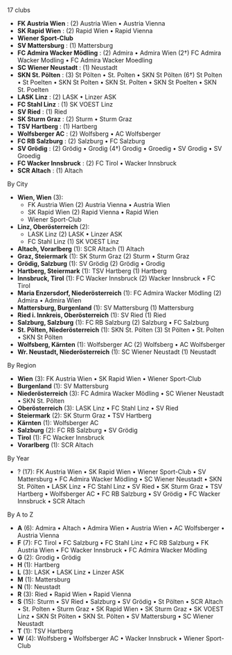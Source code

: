 17 clubs

- **FK Austria Wien** : (2) Austria Wien • Austria Vienna
- **SK Rapid Wien** : (2) Rapid Wien • Rapid Vienna
- **Wiener Sport-Club**
- **SV Mattersburg** : (1) Mattersburg
- **FC Admira Wacker Mödling** : (2) Admira • Admira Wien (2†) FC Admira Wacker Modling • FC Admira Wacker Moedling
- **SC Wiener Neustadt** : (1) Neustadt
- **SKN St. Pölten** : (3) St Pölten • St. Polten • SKN St Pölten (6†) St Polten • St Poelten • SKN St Polten • SKN St. Polten • SKN St Poelten • SKN St. Poelten
- **LASK Linz** : (2) LASK • Linzer ASK
- **FC Stahl Linz** : (1) SK VOEST Linz
- **SV Ried** : (1) Ried
- **SK Sturm Graz** : (2) Sturm • Sturm Graz
- **TSV Hartberg** : (1) Hartberg
- **Wolfsberger AC** : (2) Wolfsberg • AC Wolfsberger
- **FC RB Salzburg** : (2) Salzburg • FC Salzburg
- **SV Grödig** : (2) Grödig • Grodig (4†) Grodig • Groedig • SV Grodig • SV Groedig
- **FC Wacker Innsbruck** : (2) FC Tirol • Wacker Innsbruck
- **SCR Altach** : (1) Altach




By City

- **Wien, Wien** (3): 
  - FK Austria Wien  (2) Austria Vienna • Austria Wien
  - SK Rapid Wien  (2) Rapid Vienna • Rapid Wien
  - Wiener Sport-Club 
- **Linz, Oberösterreich** (2): 
  - LASK Linz  (2) LASK • Linzer ASK
  - FC Stahl Linz  (1) SK VOEST Linz
- **Altach, Vorarlberg** (1): SCR Altach  (1) Altach
- **Graz, Steiermark** (1): SK Sturm Graz  (2) Sturm • Sturm Graz
- **Grödig, Salzburg** (1): SV Grödig  (2) Grödig • Grodig
- **Hartberg, Steiermark** (1): TSV Hartberg  (1) Hartberg
- **Innsbruck, Tirol** (1): FC Wacker Innsbruck  (2) Wacker Innsbruck • FC Tirol
- **Maria Enzersdorf, Niederösterreich** (1): FC Admira Wacker Mödling  (2) Admira • Admira Wien
- **Mattersburg, Burgenland** (1): SV Mattersburg  (1) Mattersburg
- **Ried i. Innkreis, Oberösterreich** (1): SV Ried  (1) Ried
- **Salzburg, Salzburg** (1): FC RB Salzburg  (2) Salzburg • FC Salzburg
- **St. Pölten, Niederösterreich** (1): SKN St. Pölten  (3) St Pölten • St. Polten • SKN St Pölten
- **Wolfsberg, Kärnten** (1): Wolfsberger AC  (2) Wolfsberg • AC Wolfsberger
- **Wr. Neustadt, Niederösterreich** (1): SC Wiener Neustadt  (1) Neustadt




By Region

- **Wien** (3):   FK Austria Wien • SK Rapid Wien • Wiener Sport-Club
- **Burgenland** (1):   SV Mattersburg
- **Niederösterreich** (3):   FC Admira Wacker Mödling • SC Wiener Neustadt • SKN St. Pölten
- **Oberösterreich** (3):   LASK Linz • FC Stahl Linz • SV Ried
- **Steiermark** (2):   SK Sturm Graz • TSV Hartberg
- **Kärnten** (1):   Wolfsberger AC
- **Salzburg** (2):   FC RB Salzburg • SV Grödig
- **Tirol** (1):   FC Wacker Innsbruck
- **Vorarlberg** (1):   SCR Altach




By Year

- ? (17):   FK Austria Wien • SK Rapid Wien • Wiener Sport-Club • SV Mattersburg • FC Admira Wacker Mödling • SC Wiener Neustadt • SKN St. Pölten • LASK Linz • FC Stahl Linz • SV Ried • SK Sturm Graz • TSV Hartberg • Wolfsberger AC • FC RB Salzburg • SV Grödig • FC Wacker Innsbruck • SCR Altach






By A to Z

- **A** (6): Admira • Altach • Admira Wien • Austria Wien • AC Wolfsberger • Austria Vienna
- **F** (7): FC Tirol • FC Salzburg • FC Stahl Linz • FC RB Salzburg • FK Austria Wien • FC Wacker Innsbruck • FC Admira Wacker Mödling
- **G** (2): Grodig • Grödig
- **H** (1): Hartberg
- **L** (3): LASK • LASK Linz • Linzer ASK
- **M** (1): Mattersburg
- **N** (1): Neustadt
- **R** (3): Ried • Rapid Wien • Rapid Vienna
- **S** (15): Sturm • SV Ried • Salzburg • SV Grödig • St Pölten • SCR Altach • St. Polten • Sturm Graz • SK Rapid Wien • SK Sturm Graz • SK VOEST Linz • SKN St Pölten • SKN St. Pölten • SV Mattersburg • SC Wiener Neustadt
- **T** (1): TSV Hartberg
- **W** (4): Wolfsberg • Wolfsberger AC • Wacker Innsbruck • Wiener Sport-Club




